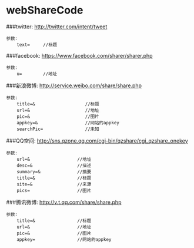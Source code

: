 # webShareCode

###twitter:
    http://twitter.com/intent/tweet

    参数:
        text=     //标题

###facebook:
    https://www.facebook.com/sharer/sharer.php
    
    参数:
        u=        //地址

###新浪微博:
    http://service.weibo.com/share/share.php

    参数:
	    title=&                   //标题
	    url=&                     //地址
	    pic=&                     //图片
	    appkey=&                  //网站的appkey
	    searchPic=                //未知

###QQ空间:
	http://sns.qzone.qq.com/cgi-bin/qzshare/cgi_qzshare_onekey
    
    参数:
	    url=&                  //地址
	    desc=&                 //描述
	    summary=&              //摘要
	    title=&                //标题
	    site=&                 //来源
	    pics=                  //图片

###腾讯微博:
	http://v.t.qq.com/share/share.php

    参数:
	    title=&                //标题
	    url=&                  //地址
	    pic=&		           //图片
	    appkey=                //网站的appkey


